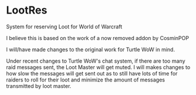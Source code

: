 # LootRes
System for reserving Loot for World of Warcraft


I believe this is based on the work of a now removed addon by CosminPOP

I will/have made changes to the original work for Turtle WoW in mind.

Under recent changes to Turtle WoW's chat system, if there are too many raid messages sent, the Loot Master will get muted. I will makes changes to how slow the messages will get sent out as to still have lots of time for raiders to roll for their loot and minimize the amount of messages transmitted by loot master.

